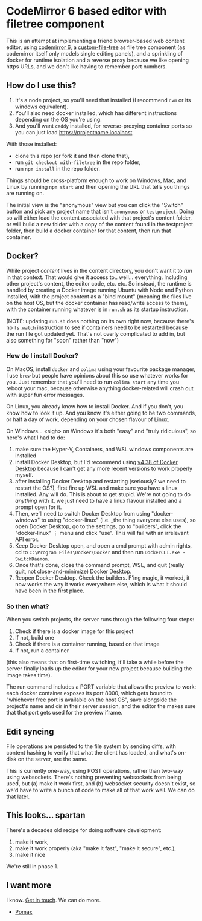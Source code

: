 # CodeMirror 6 based editor with filetree component

This is an attempt at implementing a friend browser-based web content editor, using [codemirror 6](https://codemirror.net), a [custom-file-tree](https://github.com/pomax/custom-file-tree) as file tree component (as codemirror itself only models single editing panels), and a sprinkling of docker for runtime isolation and a reverse proxy because we like opening https URLs, and we don't like having to remember port numbers.

## How do I use this?

1. It's a node project, so you'll need that installed (I recommend `nvm` or its windows equivalent).
1. You'll also need docker installed, which has different instructions depending on the OS you're using.
1. And you'll want `caddy` installed, for reverse-proxying container ports so you can just load https://projectname.localhost

With those installed:

- clone this repo (or fork it and then clone that),
- run `git checkout with-filetree` in the repo folder,
- run `npm install` in the repo folder.

Things should be cross-platform enough to work on Windows, Mac, and Linux by running `npm start` and then opening the URL that tells you things are running on.

The initial view is the "anonymous" view but you can click the "Switch" button and pick any project name that isn't `anonymous` or `testproject`. Doing so will either load the content associated with that project's content folder, or will build a new folder with a copy of the content found in the testproject folder, then build a docker container for that content, then run that container.

## Docker?

While project _content_ lives in the content directory, you don't want it to _run_ in that context. That would give it access to.. well... everything. Including other project's content, the editor code, etc. etc. So instead, the runtime is handled by creating a Docker image running Ubuntu with Node and Python installed, with the project content as a "bind mount" (meaning the files live on the host OS, but the docker container has read/write access to them), with the container running whatever is in `run.sh` as its startup instruction.

(NOTE: updating `run.sh` does nothing on its own right now, because there's no `fs.watch` instruction to see if containers need to be restarted because the run file got updated yet. That's not overly complicated to add in, but also something for "soon" rather than "now")

### How do I install Docker?

On MacOS, install `docker` and `colima` using your favourite package manager, I use `brew` but people have opinions about this so use whatever works for you. Just remember that you'll need to run `colima start` any time you reboot your mac, because otherwise anything docker-related will crash out with super fun error messages.

On Linux, you already know how to install Docker. And if you don't, you know how to look it up. And you know it's either going to be two commands, or half a day of work, depending on your chosen flavour of Linux.

On Windows... &lt;sigh&gt; on Windows it's both "easy" and "truly ridiculous", so here's what I had to do:

1. make sure the Hyper-V, Containers, and WSL windows components are installed
1. install Docker Desktop, but I'd recommend using [v4.38 of Docker Desktop](https://docs.docker.com/desktop/release-notes/#4380) because I can't get any more recent versions to work properly myself.
1. after installing Docker Desktop and restarting (seriously? we need to restart the OS?), first fire up WSL and make sure you have a linux installed. Any will do. This is about to get stupid. We're not going to do _anything_ with it, we just need to have a linux flavour installed and a prompt open for it.
1. Then, we'll need to switch Docker Desktop from using "docker-windows" to using "docker-linux" (i.e. _the thing everyone else uses), so open Docker Desktop, go to the settings, go to "builders", click the "docker-linux" ⋮ menu and click "use". This will fail with an irrelevant API error.
1. Keep Docker Desktop open, and open a cmd prompt with admin rights, cd to `C:\Program Files\Docker\Docker` and then run `DockerCLI.exe -SwitchDaemon`.
1. Once that's done, close the command prompt, WSL, and quit (really quit, not close-and-minimize) Docker Desktop.
1. Reopen Docker Desktop. Check the builders. F'ing magic, it worked, it now works the way it works everywhere else, which is what it should have been in the first place.

### So then what?

When you switch projects, the server runs through the following four steps:

1. Check if there is a docker image for this project
1. If not, build one
1. Check if there is a container running, based on that image
1. If not, run a container

(this also means that on first-time switching, it'll take a while before the server finally loads up the editor for your new project because building the image takes time).

The run command includes a PORT variable that allows the preview to work: each docker container exposes its port 8000, which gets bound to "whichever free port is available on the host OS", save alongside the project's name and dir in their server session, and the editor the makes sure that that port gets used for the preview iframe.

## Edit syncing

File operations are persisted to the file system by sending diffs, with content hashing to verify that what the client has loaded, and what's on-disk on the server, are the same.

This is currently one-way, using POST operations, rather than two-way using websockets. There's nothing preventing websockets from being used, but (a) make it work first, and (b) websocket security doesn't exist, so we'd have to write a bunch of code to make all of that work well. We can do that later.

## This looks... spartan

There's a decades old recipe for doing software development:

1. make it work,
2. make it work properly (aka "make it fast", "make it secure", etc.),
3. make it nice

We're still in phase 1.

## I want more

I know. [Get in touch](https://github.com/Pomax/browser-editor-tests/issues). We can do more.

- [Pomax](https://mastodon.social/deck/@TheRealPomax)
